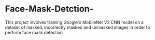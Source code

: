 # Face-Mask-Detction-
This project involves training Google's MobileNet V2 CNN model on a dataset of masked, incorrectly masked and unmasked images in order to perform face mask detection
